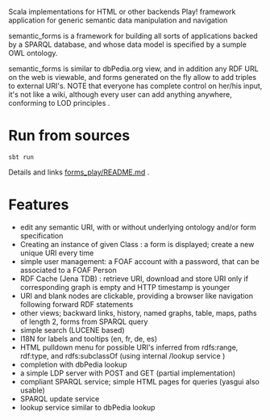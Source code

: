 Scala implementations for HTML or other backends
Play! framework application for generic semantic data manipulation and navigation

semantic\_forms is a framework for building all sorts of applications backed by a SPARQL database, and whose data model is specified by a sumple OWL ontology.

semantic\_forms is similar to dbPedia.org view, and in addition any RDF URL on the web is viewable, and forms generated on the fly allow to add triples to external URI's.
NOTE that everyone has complete control on her/his input, it's not like a wiki, although every user can add anything anywhere, conforming to LOD principles .

# Run from sources

```shell
sbt run
```
Details and links [forms_play/README.md](here) .

# Features

* edit any semantic URI, with or without underlying ontology and/or form specification
* Creating an instance of given Class : a form is displayed; create a new unique URI every time
* simple user management: a FOAF account with a password, that can be associated to a FOAF Person
* RDF Cache (Jena TDB) : retrieve URI, download and store URI only if corresponding graph is empty and HTTP timestamp is younger
* URI and blank nodes are clickable, providing a browser like navigation following forward RDF statements
* other views; backward links, history, named graphs, table, maps, paths of length 2, forms from SPARQL query
* simple search (LUCENE based)
* I18N for labels and tooltips (en, fr, de, es)
* HTML pulldown menu for possible URI's inferred from rdfs:range, rdf:type, and rdfs:subclassOf (using internal /lookup service )
* completion with dbPedia lookup
* a simple LDP server with POST and GET (partial implementation)
* compliant SPARQL service; simple HTML pages for queries (yasgui also usable)
* SPARQL update service
* lookup service similar to dbPedia lookup

